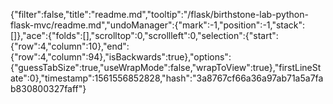 {"filter":false,"title":"readme.md","tooltip":"/flask/birthstone-lab-python-flask-mvc/readme.md","undoManager":{"mark":-1,"position":-1,"stack":[]},"ace":{"folds":[],"scrolltop":0,"scrollleft":0,"selection":{"start":{"row":4,"column":10},"end":{"row":4,"column":94},"isBackwards":true},"options":{"guessTabSize":true,"useWrapMode":false,"wrapToView":true},"firstLineState":0},"timestamp":1561556852828,"hash":"3a8767cf66a36a97ab71a5a7fab830800327faff"}